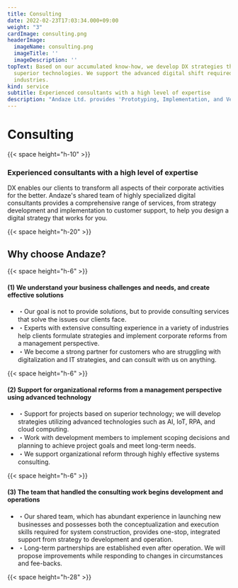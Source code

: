 ```yaml
---
title: Consulting
date: 2022-02-23T17:03:34.000+09:00
weight: "3"
cardImage: consulting.png
headerImage:
  imageName: consulting.png
  imageTitle: ''
  imageDescription: ''
topText: Based on our accumulated know-how, we develop DX strategies that incorporate
  superior technologies. We support the advanced digital shift required in various
  industries.
kind: service
subtitle: Experienced consultants with a high level of expertise
description: "Andaze Ltd. provides 'Prototyping, Implementation, and Verification' to confirm the feasibility of system development and to make investment decisions The first step to success in DX is PoC (Proof of Concept). Andaze offers PoC services for companies considering the introduction of a new system or the establishment of security."
---
```

# Consulting

{{< space height="h-10" >}}

### Experienced consultants with a high level of expertise

DX enables our clients to transform all aspects of their corporate activities for the better. Andaze's shared team of highly specialized digital consultants provides a comprehensive range of services, from strategy development and implementation to customer support, to help you design a digital strategy that works for you.

{{< space height="h-20" >}}

## Why choose Andaze?

{{< space height="h-6" >}}

#### (1) We understand your business challenges and needs, and create effective solutions

* ・Our goal is not to provide solutions, but to provide consulting services that solve the issues our clients face.
* ・Experts with extensive consulting experience in a variety of industries help clients formulate strategies and implement corporate reforms from a management perspective.
* ・We become a strong partner for customers who are struggling with digitalization and IT strategies, and can consult with us on anything.

{{< space height="h-6" >}}

#### (2) Support for organizational reforms from a management perspective using advanced technology

* ・Support for projects based on superior technology; we will develop strategies utilizing advanced technologies such as AI, IoT, RPA, and cloud computing.
* ・Work with development members to implement scoping decisions and planning to achieve project goals and meet long-term needs.
* ・We support organizational reform through highly effective systems consulting.

{{< space height="h-6" >}}

#### (3) The team that handled the consulting work begins development and operations

* ・Our shared team, which has abundant experience in launching new businesses and possesses both the conceptualization and execution skills required for system construction, provides one-stop, integrated support from strategy to development and operation.
* ・Long-term partnerships are established even after operation. We will propose improvements while responding to changes in circumstances and fee-backs.

{{< space height="h-28" >}}